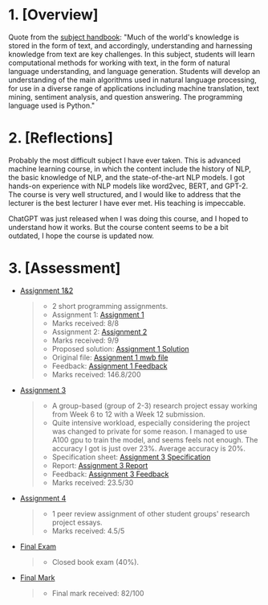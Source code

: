 # 1. [Overview]

Quote from the [subject handbook](https://handbook.unimelb.edu.au/subjects/comp90042):
"Much of the world's knowledge is stored in the form of text, and accordingly, understanding and harnessing knowledge from text are key challenges. In this subject, students will learn computational methods for working with text, in the form of natural language understanding, and language generation. Students will develop an understanding of the main algorithms used in natural language processing, for use in a diverse range of applications including machine translation, text mining, sentiment analysis, and question answering. The programming language used is Python."

# 2. [Reflections]

Probably the most difficult subject I have ever taken. This is advanced machine learning course, in which the content include the history of NLP, the basic knowledge of NLP, and the state-of-the-art NLP models. I got hands-on experience with NLP models like word2vec, BERT, and GPT-2. The course is very well structured, and I would like to address that the lecturer is the best lecturer I have ever met. His teaching is impeccable.

ChatGPT was just released when I was doing this course, and I hoped to understand how it works. But the course content seems to be a bit outdated, I hope the course is updated now.

# 3. [Assessment]

- [Assignment 1&2]()

  > - 2 short programming assignments.
  > - Assignment 1: [Assignment 1](./A1/as1_TaylorTang_1323782.ipynb)
  > - Marks received: 8/8
  > - Assignment 2: [Assignment 2](./A2/as2_TaylorTang_1323782.ipynb)
  > - Marks received: 9/9
  > - Proposed solution: [Assignment 1 Solution](./A1/StartAirModel%20Crow's%20foot%20v2.pdf)
  > - Original file: [Assignment 1 mwb file](./A1/StarAir_ER_Diagram%20Final.mwb)
  > - Feedback: [Assignment 1 Feedback](./A1/A1_feedback.md)
  > - Marks received: 146.8/200

- [Assignment 3]()

  > - A group-based (group of 2-3) research project essay working from Week 6 to 12 with a Week 12 submission.
  > - Quite intensive workload, especially considering the project was changed to private for some reason. I managed to use A100 gpu to train the model, and seems feels not enough. The accuracy I got is just over 23%. Average accuracy is 20%.
  > - Specification sheet: [Assignment 3 Specification](./A3/project.pdf)
  > - Report: [Assignment 3 Report](./A3/nlp_report_1323782_1.pdf)
  > - Feedback: [Assignment 3 Feedback](./A3/Feedback_237470_1323782_Tang_Taylor.pdf)
  > - Marks received: 23.5/30

- [Assignment 4]()

  > - 1 peer review assignment of other student groups' research project essays.
  > - Marks received: 4.5/5

- [Final Exam]()

  > - Closed book exam (40%).

- [Final Mark]()
  > - Final mark received: 82/100
